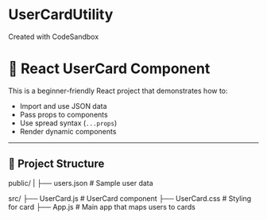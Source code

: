 # UserCardUtility
Created with CodeSandbox

# 🧾 React UserCard Component

This is a beginner-friendly React project that demonstrates how to:

- Import and use JSON data
- Pass props to components
- Use spread syntax (`...props`)
- Render dynamic components

---

## 📁 Project Structure


public/
      |
      ├──  users.json # Sample user data

src/
├── UserCard.js # UserCard component
├── UserCard.css # Styling for card
├── App.js # Main app that maps users to cards
